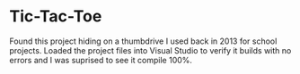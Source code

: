 # Tic-Tac-Toe

Found this project hiding on a thumbdrive I used back in 2013 for school projects. Loaded the project files into Visual Studio to verify it builds with no errors and I was suprised to see it compile 100%. 

